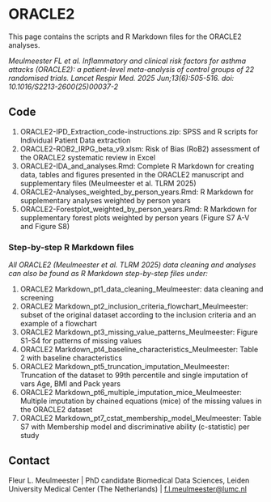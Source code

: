 # ORACLE2
This page contains the scripts and R Markdown files for the ORACLE2 analyses.

_Meulmeester FL et al. Inflammatory and clinical risk factors for asthma attacks (ORACLE2): a patient-level meta-analysis of control groups of 22 randomised trials. Lancet Respir Med. 2025 Jun;13(6):505-516. doi: 10.1016/S2213-2600(25)00037-2_

## Code

1. ORACLE2-IPD_Extraction_code-instructions.zip: SPSS and R scripts for Individual Patient Data extraction
2. ORACLE2-ROB2_IRPG_beta_v9.xlsm: Risk of Bias (RoB2) assessment of the ORACLE2 systematic review in Excel
3. ORACLE2-IDA_and_analyses.Rmd: Complete R Markdown for creating data, tables and figures presented in the ORACLE2 manuscript and supplementary files (Meulmeester et al. TLRM 2025)
4. ORACLE2-Analyses_weighted_by_person_years.Rmd: R Markdown for supplementary analyses weighted by person years
5. ORACLE2-Forestplot_weighted_by_person_years.Rmd: R Markdown for supplementary forest plots weighted by person years (Figure S7 A-V and Figure S8)

### Step-by-step R Markdown files

_All ORACLE2 (Meulmeester et al. TLRM 2025) data cleaning and analyses can also be found as R Markdown step-by-step files under:_
1. ORACLE2 Markdown_pt1_data_cleaning_Meulmeester: data cleaning and screening
2. ORACLE2 Markdown_pt2_inclusion_criteria_flowchart_Meulmeester: subset of the original dataset according to the inclusion criteria and an example of a flowchart
3. ORACLE2 Markdown_pt3_missing_value_patterns_Meulmeester: Figure S1-S4 for patterns of missing values
4. ORACLE2 Markdown_pt4_baseline_characteristics_Meulmeester: Table 2 with baseline characteristics
5. ORACLE2 Markdown_pt5_truncation_imputation_Meulmeester: Truncation of the dataset to 99th percentile and single imputation of vars Age, BMI and Pack years
6. ORACLE2 Markdown_pt6_multiple_imputation_mice_Meulmeester: Multiple imputation by chained equations (mice) of the missing values in the ORACLE2 dataset
7. ORACLE2 Markdown_pt7_cstat_membership_model_Meulmeester: Table S7 with Membership model and discriminative ability (c-statistic) per study

## Contact

Fleur L. Meulmeester | PhD candidate Biomedical Data Sciences, Leiden University Medical Center (The Netherlands) | f.l.meulmeester@lumc.nl
